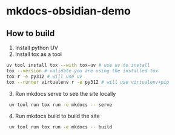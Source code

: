 # mkdocs-obsidian-demo

## How to build
1. Install python UV
2. Install tox as a tool
```bash
uv tool install tox --with tox-uv # use uv to install
tox --version # validate you are using the installed tox
tox r -e py312 # will use uv
tox --runner virtualenv r -e py312 # will use virtualenv+pip
```
3. Run mkdocs serve to see the site locally
```bash
 uv tool run tox run -e mkdocs -- serve
```
4. Run mkdocs build to build the site
```bash
 uv tool run tox run -e mkdocs -- build
```